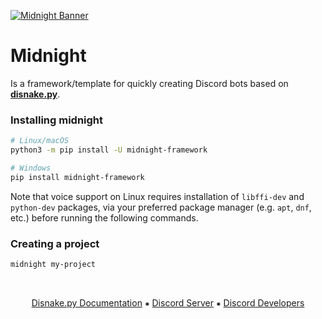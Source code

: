[![Midnight Banner](https://media.discordapp.net/attachments/1368931918745178226/1369777149501767780/banner_midnight.png?ex=681d17e1&is=681bc661&hm=624559c90922bf5a258ae42aaa9a7e47d8d7b968bd8a456509ac8d8e5f5c60f7&=&format=webp&quality=lossless&width=2512&height=471)](https://disnake.dev/)

# Midnight
Is a framework/template for quickly creating Discord bots based on **[disnake.py](https://github.com/DisnakeDev/disnake)**.

### Installing midnight
```bash
# Linux/macOS
python3 -m pip install -U midnight-framework

# Windows
pip install midnight-framework
```

Note that voice support on Linux requires installation of `libffi-dev` and `python-dev` packages, via your preferred package manager (e.g. `apt`, `dnf`, etc.) before running the following commands.

### Creating a project
```bash
midnight my-project
```

<br>
<p align="center">
    <a href="https://docs.disnake.dev/">Disnake.py Documentation</a>
    ⁕
    <a href="https://discord.gg/M3XsaDGzY3">Discord Server</a>
    ⁕
    <a href="https://discord.gg/discord-developers">Discord Developers</a>
</p>
<br>